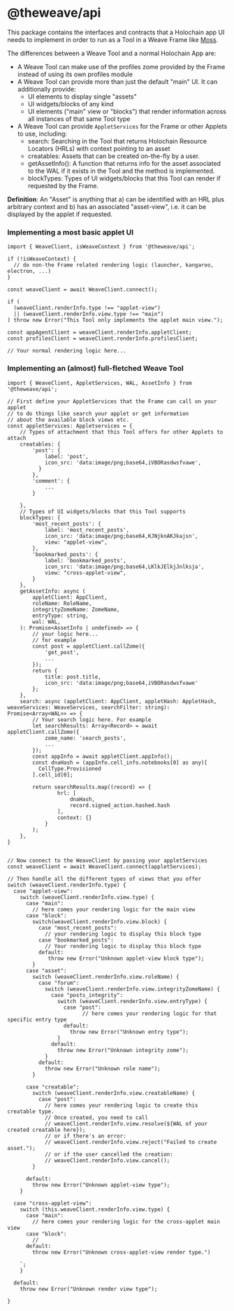 # @theweave/api

This package contains the interfaces and contracts that a Holochain app UI needs to implement in order to run as a Tool in a Weave Frame like [Moss](theweave.social#tryit).

The differences between a Weave Tool and a normal Holochain App are:

- A Weave Tool can make use of the profiles zome provided by the Frame instead of using its own profiles module
- A Weave Tool can provide more than just the default "main" UI. It can additionally provide:
  - UI elements to display single "assets"
  - UI widgets/blocks of any kind
  - UI elements ("main" view or "blocks") that render information across all instances of that same Tool type
- A Weave Tool can provide `AppletServices` for the Frame or other Applets to use, including:
  - search: Searching in the Tool that returns Holochain Resource Locators (HRLs) with context pointing to an asset
  - creatables: Assets that can be created on-the-fly by a user.
  - getAssetInfo(): A function that returns info for the asset associated to the WAL if it exists in the Tool and the method is implemented.
  - blockTypes: Types of UI widgets/blocks that this Tool can render if requested by the Frame.

**Definition**: An "Asset" is anything that a) can be identified with an HRL plus arbitrary context and b) has an associated
"asset-view", i.e. it can be displayed by the applet if requested.

### Implementing a most basic applet UI

```typescript=
import { WeaveClient, isWeaveContext } from '@theweave/api';

if (!isWeaveContext) {
  // do non-the Frame related rendering logic (launcher, kangaroo, electron, ...)
}

const weaveClient = await WeaveClient.connect();

if (
  (weaveClient.renderInfo.type !== "applet-view")
  || (weaveClient.renderInfo.view.type !== "main")
) throw new Error("This Tool only implements the applet main view.");

const appAgentClient = weaveClient.renderInfo.appletClient;
const profilesClient = weaveClient.renderInfo.profilesClient;

// Your normal rendering logic here...

```

### Implementing an (almost) full-fletched Weave Tool

```typescript=
import { WeaveClient, AppletServices, WAL, AssetInfo } from '@theweave/api';

// First define your AppletServices that the Frame can call on your applet
// to do things like search your applet or get information
// about the available block views etc.
const appletServices: Appletservices = {
    // Types of attachment that this Tool offers for other Applets to attach
    creatables: {
        'post': {
            label: 'post',
            icon_src: 'data:image/png;base64,iVBORasdwsfvawe',
          }
        },
        'comment': {
            ...
        }

    },
    // Types of UI widgets/blocks that this Tool supports
    blockTypes: {
        'most_recent_posts': {
            label: 'most_recent_posts',
            icon_src: 'data:image/png;base64,KJNjknAKJkajsn',
            view: "applet-view",
        },
        'bookmarked_posts': {
            label: 'bookmarked_posts',
            icon_src: 'data:image/png;base64,LKlkJElkjJnlksja',
            view: "cross-applet-view",
        }
    },
    getAssetInfo: async (
        appletClient: AppClient,
        roleName: RoleName,
        integrityZomeName: ZomeName,
        entryType: string,
        wal: WAL,
    ): Promise<AssetInfo | undefined> => {
        // your logic here...
        // for example
        const post = appletClient.callZome({
            'get_post',
            ...
        });
        return {
            title: post.title,
            icon_src: 'data:image/png;base64,iVBORasdwsfvawe'
        };
    },
    search: async (appletClient: AppClient, appletHash: AppletHash, weaveServices: WeaveServices, searchFilter: string): Promise<Array<WAL>> => {
        // Your search logic here. For example
        let searchResults: Array<Record> = await appletClient.callZome({
            zome_name: 'search_posts',
            ...
        });
        const appInfo = await appletClient.appInfo();
        const dnaHash = (appInfo.cell_info.notebooks[0] as any)[
          CellType.Provisioned
        ].cell_id[0];

        return searchResults.map((record) => {
                hrl: [
                    dnaHash,
                    record.signed_action.hashed.hash
                ],
                context: {}
            }
        );
    },
}


// Now connect to the WeaveClient by passing your appletServices
const weaveClient = await WeaveClient.connect(appletServices);

// Then handle all the different types of views that you offer
switch (weaveClient.renderInfo.type) {
  case "applet-view":
    switch (weaveClient.renderInfo.view.type) {
      case "main":
        // here comes your rendering logic for the main view
      case "block":
        switch(weaveClient.renderInfo.view.block) {
          case "most_recent_posts":
            // your rendering logic to display this block type
          case "bookmarked_posts":
            // Your rendering logic to display this block type
          default:
             throw new Error("Unknown applet-view block type");
        }
      case "asset":
        switch (weaveClient.renderInfo.view.roleName) {
          case "forum":
            switch (weaveClient.renderInfo.view.integrityZomeName) {
              case "posts_integrity":
                switch (weaveClient.renderInfo.view.entryType) {
                  case "post":
                        // here comes your rendering logic for that specific entry type
                  default:
                    throw new Error("Unknown entry type");
                }
              default:
                throw new Error("Unknown integrity zome");
            }
          default:
            throw new Error("Unknown role name");
        }

      case "creatable":
        switch (weaveClient.renderInfo.view.creatableName) {
          case "post":
            // here comes your rendering logic to create this creatable type.
            // Once created, you need to call
            // weaveClient.renderInfo.view.resolve(${WAL of your created creatable here});
            // or if there's an error:
            // weaveClient.renderInfo.view.reject("Failed to create asset.");
            // or if the user cancelled the creation:
            // weaveClient.renderInfo.view.cancel();
        }

      default:
        throw new Error("Unknown applet-view type");
    }

  case "cross-applet-view":
    switch (this.weaveClient.renderInfo.view.type) {
      case "main":
        // here comes your rendering logic for the cross-applet main view
      case "block":
        //
      default:
        throw new Error("Unknown cross-applet-view render type.")

    `;
    }

  default:
    throw new Error("Unknown render view type");

}


```
